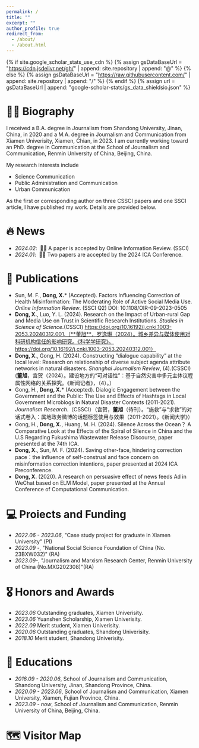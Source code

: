 ```yaml
---
permalink: /
title: ""
excerpt: ""
author_profile: true
redirect_from: 
  - /about/
  - /about.html
---
```


{% if site.google_scholar_stats_use_cdn %}
{% assign gsDataBaseUrl = "https://cdn.jsdelivr.net/gh/" | append: site.repository | append: "@" %}
{% else %}
{% assign gsDataBaseUrl = "https://raw.githubusercontent.com/" | append: site.repository | append: "/" %}
{% endif %}
{% assign url = gsDataBaseUrl | append: "google-scholar-stats/gs_data_shieldsio.json" %}

<span class='anchor' id='about-me'></span>


# 🧍‍♂️ Biography

I received a B.A. degree in Journalism from Shandong University, Jinan, China, in 2020 and a  M.A. degree in Journalism and Communication from Xiamen Univerisity, Xiamen, Chian, in 2023. I am currently working toward an PhD. degree in Communication at the School of Journalism and Communication, Renmin University of China, Beijing, China. 

My research interests include

- Science Communication
- Public Administration and Communication
- Urban Communication

As the first or corresponding author on three CSSCI papers and one SSCI article, I have published my work. Details are provided below.

# 🔥 News
- *2024.02*: &nbsp;🎉🎉 A paper is accepted by Online Information Review. (SSCI)
- *2024.01*: &nbsp;🎉🎉 Two papers are accepted by the 2024 ICA Conference. 


# 📝 Publications 
-	Sun, M. F., **Dong, X.*** (Accepted). Factors Influencing Correction of Health Misinformation: The Moderating Role of Active Social Media Use. *Online Information Review*. (SSCI Q2) DOI: 10.1108/OIR-09-2023-0505
-	**Dong, X.**, Luo, Y. L. (2024). Research on the Impact of Urban-rural Gap and Media Use on Trust in Scientific Research Institutions. *Studies in Science of Science*.(CSSCI) https://doi.org/10.16192/j.cnki.1003-2053.20240312.001.（**董旭**，罗逸琳（2024）。城乡差异与媒体使用对科研机构信任的影响研究。《科学学研究》。https://doi.org/10.16192/j.cnki.1003-2053.20240312.001）
-	**Dong, X.**, Gong, H. (2024). Constructing “dialogue capability” at the local level: Research on relationship of diverse subject agenda attribute networks in natural disasters. *Shanghai Journalism Review*, (4).(CSSCI) (**董旭**，宫贺（2024）。建设地方的“可对话性”：基于自然灾害中多元主体议程属性网络的关系探究。《新闻记者》，（4）。）
-	Gong, H., **Dong, X.*** (Accepted). Dialogic Engagement between the Government and the Public: The Use and Effects of Hashtags in Local Government Microblogs in Natural Disaster Contexts (2011-2021). *Journalism Research*.（CSSCI）（宫贺，**董旭**（待刊）。“施救”与“求救”的对话式卷入：属地政务微博的话题标签使用与效果（2011-2021）。《新闻大学》）
-	Gong, H., **Dong, X.**, Huang, M. H. (2024). Silence Across the Ocean？ A Comparative Look at the Effects of the Spiral of Silence in China and the U.S Regarding Fukushima Wastewater Release Discourse, paper presented at the 74th ICA.
-	**Dong, X.**, Sun, M. F. (2024). Saving other-face, hindering correction pace：the influence of self-construal and face concern on misinformation correction intentions, paper presented at 2024 ICA Preconference.
-	**Dong, X.** (2020). A research on persuasive effect of news feeds Ad in WeChat based on ELM Model, paper presented at the Annual Conference of Computational Communication.


# 💻 Proiects and Funding
- *2022.06 - 2023.06*, "Case study project for graduate in Xiamen University" (PI)
- *2023.09 -*,  "National Social Science Foundation of China (No. 23BXW032)" (RA)
- *2023.09-*, "Journalism and Marxism Research Center, Renmin University of China (No.MXG202308)"(RA)

# 🎖 Honors and Awards
- *2023.06* Outstanding graduates, Xiamen Univerisity.
- *2023.06* Yuanshen Scholarship, Xiamen Univerisity.
- *2022.09* Merit student, Xiamen Univerisity.
- *2020.06* Outstanding graduates, Shandong Univerisity.
- *2018.10* Merit student, Shandong Univerisity.

# 📖 Educations
- *2016.09 - 2020.06*, School of Journalism and Communication, Shandong University, Jinan, Shandong Province, China. 
- *2020.09 - 2023.06*, School of Journalism and Communication, Xiamen University, Xiamen, Fujian Province, China.
- *2023.09 - now*, School of Journalism and Communication, Renmin University of China, Beijing, China.

# 🗺️ Visitor Map
<script type="text/javascript" src="//rf.revolvermaps.com/0/0/6.js?i=54e0ojatafc&amp;m=7&amp;c=e63100&amp;cr1=ffffff&amp;f=arial&amp;l=0&amp;bv=90&amp;lx=-420&amp;ly=420&amp;hi=20&amp;he=7&amp;hc=a8ddff&amp;rs=80" async="async"></script>


